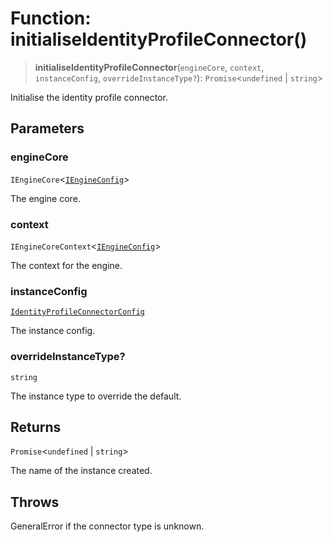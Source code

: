 # Function: initialiseIdentityProfileConnector()

> **initialiseIdentityProfileConnector**(`engineCore`, `context`, `instanceConfig`, `overrideInstanceType?`): `Promise`\<`undefined` \| `string`\>

Initialise the identity profile connector.

## Parameters

### engineCore

`IEngineCore`\<[`IEngineConfig`](../interfaces/IEngineConfig.md)\>

The engine core.

### context

`IEngineCoreContext`\<[`IEngineConfig`](../interfaces/IEngineConfig.md)\>

The context for the engine.

### instanceConfig

[`IdentityProfileConnectorConfig`](../type-aliases/IdentityProfileConnectorConfig.md)

The instance config.

### overrideInstanceType?

`string`

The instance type to override the default.

## Returns

`Promise`\<`undefined` \| `string`\>

The name of the instance created.

## Throws

GeneralError if the connector type is unknown.
